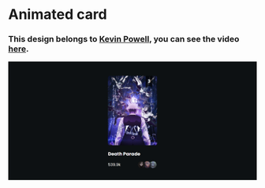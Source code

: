 # Animated card
### This design belongs to [Kevin Powell](https://www.youtube.com/@KevinPowell), you can see the video [here](https://youtu.be/YmyqlM13JUU).

![preview img](/preview.png)
